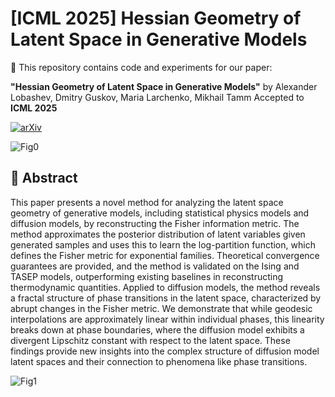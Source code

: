 # [ICML 2025] Hessian Geometry of Latent Space in Generative Models

📄 This repository contains code and experiments for our paper:

**"Hessian Geometry of Latent Space in Generative Models"**  by Alexander Lobashev, Dmitry Guskov, Maria Larchenko, Mikhail Tamm 
Accepted to **ICML 2025**

[![arXiv](https://img.shields.io/badge/Paper-arXiv-red.svg)](https://arxiv.org/abs/2506.10632)

![Fig0](figures/interpolation_big.png)

## 📝 Abstract

This paper presents a novel method for analyzing the latent space geometry of generative models, including statistical physics models and diffusion models, by reconstructing the Fisher information metric. 
The method approximates the posterior distribution of latent variables given generated samples and uses this to learn the log-partition function, which defines the Fisher metric for exponential families. 
Theoretical convergence guarantees are provided, and the method is validated on the Ising and TASEP models, outperforming existing baselines in reconstructing thermodynamic quantities. 
Applied to diffusion models, the method reveals a fractal structure of phase transitions in the latent space, characterized by abrupt changes in the Fisher metric. 
We demonstrate that while geodesic interpolations are approximately linear within individual phases, this linearity breaks down at phase boundaries, where the diffusion model exhibits a divergent Lipschitz constant with respect to the latent space. 
These findings provide new insights into the complex structure of diffusion model latent spaces and their connection to phenomena like phase transitions.

![Fig1](figures/fractal_lion_mount.png)
